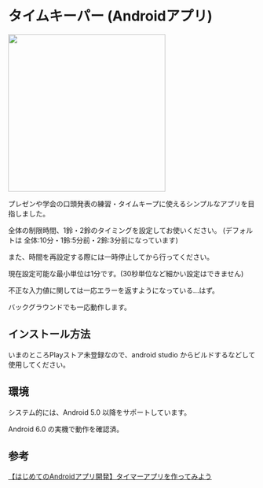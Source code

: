 # タイムキーパー (Androidアプリ)  



<img src="https://user-images.githubusercontent.com/16556629/64977173-dc840880-d8ed-11e9-8626-7b3e2a9d0ac3.JPG" width="320px">

プレゼンや学会の口頭発表の練習・タイムキープに使えるシンプルなアプリを目指しました。  

全体の制限時間、1鈴・2鈴のタイミングを設定してお使いください。 (デフォルトは 全体:10分・1鈴:5分前・2鈴:3分前になっています)  

また、時間を再設定する際には一時停止してから行ってください。  

現在設定可能な最小単位は1分です。(30秒単位など細かい設定はできません)  

不正な入力値に関しては一応エラーを返すようになっている...はず。  

バックグラウンドでも一応動作します。  

## インストール方法  

いまのところPlayストア未登録なので、android studio からビルドするなどして使用してください。  
  
  
## 環境  

システム的には、Android 5.0 以降をサポートしています。  

Android 6.0 の実機で動作を確認済。  
  
## 参考  

[【はじめてのAndroidアプリ開発】タイマーアプリを作ってみよう](https://blog.codecamp.jp/android-app-development-1)
